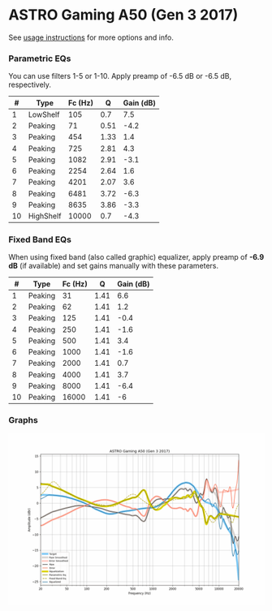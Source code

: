 # ASTRO Gaming A50 (Gen 3 2017)
See [usage instructions](https://github.com/jaakkopasanen/AutoEq#usage) for more options and info.

### Parametric EQs
You can use filters 1-5 or 1-10. Apply preamp of -6.5 dB or -6.5 dB, respectively.

|   # | Type      |   Fc (Hz) |    Q |   Gain (dB) |
|-----|-----------|-----------|------|-------------|
|   1 | LowShelf  |       105 | 0.7  |         7.5 |
|   2 | Peaking   |        71 | 0.51 |        -4.2 |
|   3 | Peaking   |       454 | 1.33 |         1.4 |
|   4 | Peaking   |       725 | 2.81 |         4.3 |
|   5 | Peaking   |      1082 | 2.91 |        -3.1 |
|   6 | Peaking   |      2254 | 2.64 |         1.6 |
|   7 | Peaking   |      4201 | 2.07 |         3.6 |
|   8 | Peaking   |      6481 | 3.72 |        -6.3 |
|   9 | Peaking   |      8635 | 3.86 |        -3.3 |
|  10 | HighShelf |     10000 | 0.7  |        -4.3 |

### Fixed Band EQs
When using fixed band (also called graphic) equalizer, apply preamp of **-6.9 dB** (if available) and set gains manually with these parameters.

|   # | Type    |   Fc (Hz) |    Q |   Gain (dB) |
|-----|---------|-----------|------|-------------|
|   1 | Peaking |        31 | 1.41 |         6.6 |
|   2 | Peaking |        62 | 1.41 |         1.2 |
|   3 | Peaking |       125 | 1.41 |        -0.4 |
|   4 | Peaking |       250 | 1.41 |        -1.6 |
|   5 | Peaking |       500 | 1.41 |         3.4 |
|   6 | Peaking |      1000 | 1.41 |        -1.6 |
|   7 | Peaking |      2000 | 1.41 |         0.7 |
|   8 | Peaking |      4000 | 1.41 |         3.7 |
|   9 | Peaking |      8000 | 1.41 |        -6.4 |
|  10 | Peaking |     16000 | 1.41 |        -6   |

### Graphs
![](./ASTRO%20Gaming%20A50%20(Gen%203%202017).png)
